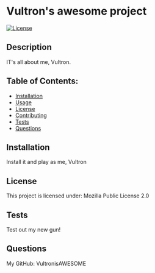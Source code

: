 
  # Vultron's awesome project

  [![License](https://img.shields.io/badge/License-MPL_2.0-orange.svg)](https://opensource.org/licenses/MPL_2.0)

  ## Description
  IT's all about me, Vultron.

  ## Table of Contents:
  - [Installation](#installation)
  - [Usage](#usage)
  - [License](#license)
  - [Contributing](#contributing)
  - [Tests](#tests)
  - [Questions](#questions)

  ## Installation
  Install it and play as me, Vultron

   

  ## License
  This project is licensed under: Mozilla Public License 2.0

  

  ## Tests
  Test out my new gun!

  ## Questions
  My GitHub: VultronisAWESOME

  
  